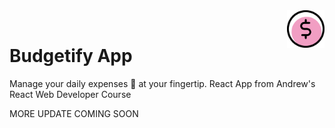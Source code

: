 <img src="./public/images/favicon.png" alt="Logo" title="TESTful API" align="right" height="60" />
<br>


# Budgetify App 

Manage your daily expenses 💸 at your fingertip. React App from Andrew's React Web Developer Course

MORE UPDATE COMING SOON